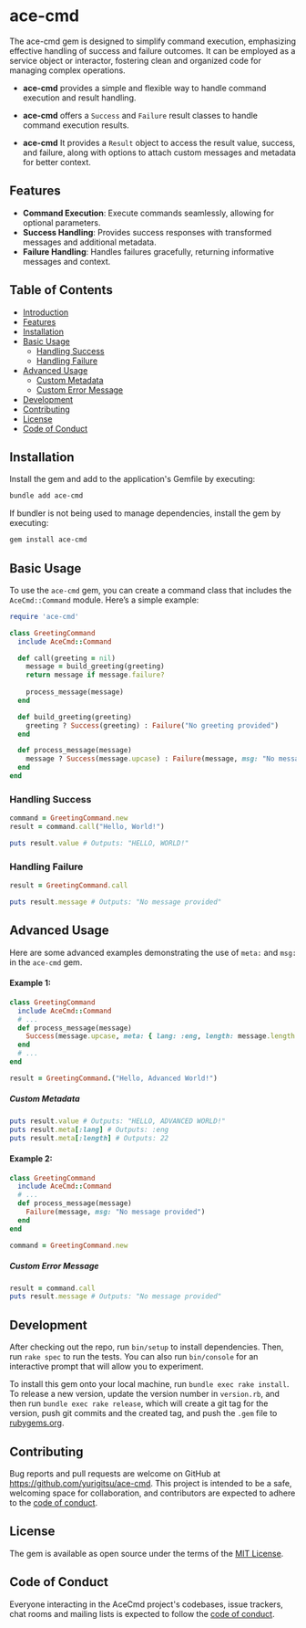 # ace-cmd


The ace-cmd gem is designed to simplify command execution, emphasizing effective handling of success and failure outcomes. It can be employed as a service object or interactor, fostering clean and organized code for managing complex operations.



- **ace-cmd** provides a simple and flexible way to handle command execution and result handling.

- **ace-cmd** offers a `Success` and `Failure` result classes to handle command execution results.

- **ace-cmd** It provides a `Result` object to access the result value, success, and failure, along with options to attach custom messages and metadata for better context.

## Features

- **Command Execution**: Execute commands seamlessly, allowing for optional parameters.
- **Success Handling**: Provides success responses with transformed messages and additional metadata.
- **Failure Handling**: Handles failures gracefully, returning informative messages and context.


## Table of Contents
- [Introduction](#introduction)
- [Features](#features)
- [Installation](#installation)
- [Basic Usage](#basic-usage)
  - [Handling Success](#handling-success)
  - [Handling Failure](#handling-failure)
- [Advanced Usage](#advanced-usage)
  - [Custom Metadata](#custom-metadata)
  - [Custom Error Message](#custom-error-message)
- [Development](#development)
- [Contributing](#contributing)
- [License](#license)
- [Code of Conduct](#code-of-conduct)

## Installation

Install the gem and add to the application's Gemfile by executing:

```bash
bundle add ace-cmd
```

If bundler is not being used to manage dependencies, install the gem by executing:

```bash
gem install ace-cmd
```

## Basic Usage

To use the `ace-cmd` gem, you can create a command class that includes the `AceCmd::Command` module. Here’s a simple example:

```ruby
require 'ace-cmd'

class GreetingCommand
  include AceCmd::Command

  def call(greeting = nil)
    message = build_greeting(greeting)
    return message if message.failure?
    
    process_message(message)
  end

  def build_greeting(greeting)
    greeting ? Success(greeting) : Failure("No greeting provided")
  end

  def process_message(message)
    message ? Success(message.upcase) : Failure(message, msg: "No message provided")
  end
end
```

### Handling Success

```ruby
command = GreetingCommand.new
result = command.call("Hello, World!")

puts result.value # Outputs: "HELLO, WORLD!"
```

### Handling Failure

```ruby
result = GreetingCommand.call

puts result.message # Outputs: "No message provided"
```

## Advanced Usage

Here are some advanced examples demonstrating the use of `meta:` and `msg:` in the `ace-cmd` gem.

#### Example 1:

```ruby
class GreetingCommand
  include AceCmd::Command
  # ...
  def process_message(message)
    Success(message.upcase, meta: { lang: :eng, length: message.length })
  end
  # ...
end 

result = GreetingCommand.("Hello, Advanced World!")
```

##### Custom Metadata

```ruby
puts result.value # Outputs: "HELLO, ADVANCED WORLD!"
puts result.meta[:lang] # Outputs: :eng
puts result.meta[:length] # Outputs: 22
```

#### Example 2: 

```ruby
class GreetingCommand
  include AceCmd::Command
  # ...
  def process_message(message)
    Failure(message, msg: "No message provided")
  end 
end 

command = GreetingCommand.new
```

##### Custom Error Message

```ruby
result = command.call
puts result.message # Outputs: "No message provided"
```

## Development

After checking out the repo, run `bin/setup` to install dependencies. Then, run `rake spec` to run the tests. You can also run `bin/console` for an interactive prompt that will allow you to experiment.

To install this gem onto your local machine, run `bundle exec rake install`. To release a new version, update the version number in `version.rb`, and then run `bundle exec rake release`, which will create a git tag for the version, push git commits and the created tag, and push the `.gem` file to [rubygems.org](https://rubygems.org).

## Contributing

Bug reports and pull requests are welcome on GitHub at https://github.com/yurigitsu/ace-cmd. This project is intended to be a safe, welcoming space for collaboration, and contributors are expected to adhere to the [code of conduct](https://github.com/yurigitsu/ace-cmd/blob/main/CODE_OF_CONDUCT.md).

## License

The gem is available as open source under the terms of the [MIT License](https://opensource.org/licenses/MIT).

## Code of Conduct

Everyone interacting in the AceCmd project's codebases, issue trackers, chat rooms and mailing lists is expected to follow the [code of conduct](https://github.com/yurigitsu/ace-cmd/blob/main/CODE_OF_CONDUCT.md).

